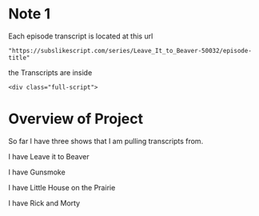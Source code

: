 
# Note 1
Each episode transcript is located at this url

```
"https://subslikescript.com/series/Leave_It_to_Beaver-50032/episode-title"

```

the Transcripts are inside

```
<div class="full-script">

```

# Overview of Project

So far I have three shows that I am pulling transcripts from.

I have Leave it to Beaver

I have Gunsmoke

I have Little House on the Prairie

I have Rick and Morty


